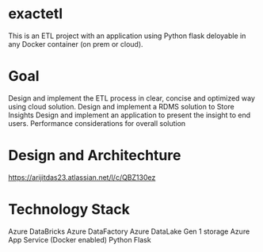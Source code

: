 # exactetl
This is an ETL project with an application using Python flask deloyable in any Docker container (on prem or cloud).

# Goal
Design and implement the ETL process in clear, concise and optimized way using cloud solution.
Design and implement a RDMS solution to Store Insights
Design and implement an application to present the insight to end users.
Performance considerations for overall solution

# Design and Architechture
https://arijitdas23.atlassian.net/l/c/QBZ130ez

# Technology Stack
Azure DataBricks
Azure DataFactory
Azure DataLake Gen 1 storage
Azure App Service (Docker enabled)
Python
Flask
